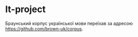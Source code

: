 lt-project
==========
Браунський корпус української мови переїхав за адресою https://github.com/brown-uk/corpus.
